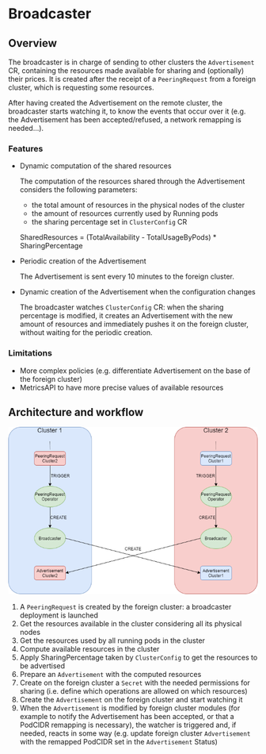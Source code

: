 # Broadcaster

## Overview
The broadcaster is in charge of sending to other clusters the `Advertisement` CR, containing the resources made available 
for sharing and (optionally) their prices. 
It is created after the receipt of a `PeeringRequest` from a foreign cluster, which is requesting some resources.

After having created the Advertisement on the remote cluster, the broadcaster starts watching it, to know the events that occur over it
(e.g. the Advertisement has been accepted/refused, a network remapping is needed...).

### Features
* Dynamic computation of the shared resources

  The computation of the resources shared through the Advertisement considers the following parameters:
    - the total amount of resources in the physical nodes of the cluster
    - the amount of resources currently used by Running pods
    - the sharing percentage set in `ClusterConfig` CR
 
   SharedResources = (TotalAvailability - TotalUsageByPods) * SharingPercentage
* Periodic creation of the Advertisement

   The Advertisement is sent every 10 minutes to the foreign cluster.
* Dynamic creation of the Advertisement when the configuration changes

   The broadcaster watches `ClusterConfig` CR: when the sharing percentage is modified, it creates an Advertisement with the new
   amount of resources and immediately pushes it on the foreign cluster, without waiting for the periodic creation.

### Limitations
* More complex policies (e.g. differentiate Advertisement on the base of the foreign cluster)
* MetricsAPI to have more precise values of available resources

## Architecture and workflow

![broadcaster-workflow](../images/advertisement-protocol/broadcaster-workflow.png)

1. A `PeeringRequest` is created by the foreign cluster: a broadcaster deployment is launched
2. Get the resources available in the cluster considering all its physical nodes
3. Get the resources used by all running pods in the cluster
4. Compute available resources in the cluster
5. Apply SharingPercentage taken by `ClusterConfig` to get the resources to be advertised
6. Prepare an `Advertisement` with the computed resources
7. Create on the foreign cluster a `Secret` with the needed permissions for sharing (i.e. define which operations are allowed on which resources)
8. Create the `Advertisement` on the foreign cluster and start watching it
9. When the `Advertisement` is modified by foreign cluster modules (for example to notify the Advertisement has been accepted,
   or that a PodCIDR remapping is necessary), the watcher is triggered and, if needed, reacts in some way
   (e.g. update foreign cluster `Advertisement` with the remapped PodCIDR set in the `Advertisement` Status)
